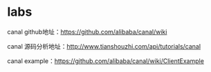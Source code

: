 # labs
canal github地址：https://github.com/alibaba/canal/wiki

canal 源码分析地址：http://www.tianshouzhi.com/api/tutorials/canal

canal example：https://github.com/alibaba/canal/wiki/ClientExample
